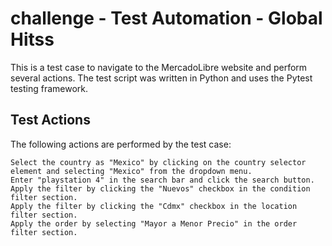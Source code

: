 # challenge - Test Automation - Global Hitss

This is a test case to navigate to the MercadoLibre website and perform several actions. 
The test script was written in Python and uses the Pytest testing framework.

## Test Actions

The following actions are performed by the test case:

    Select the country as "Mexico" by clicking on the country selector element and selecting "Mexico" from the dropdown menu.
    Enter "playstation 4" in the search bar and click the search button.
    Apply the filter by clicking the "Nuevos" checkbox in the condition filter section.
    Apply the filter by clicking the "Cdmx" checkbox in the location filter section.
    Apply the order by selecting "Mayor a Menor Precio" in the order filter section.
